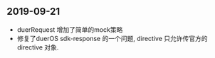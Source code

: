 ## 2019-09-21

-   duerRequest 增加了简单的mock策略
-   修复了duerOS sdk-response 的一个问题, directive 只允许传官方的directive 对象.
